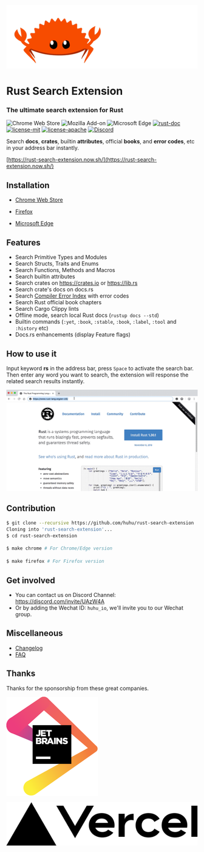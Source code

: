 
![](assets/rustacean.gif)

# Rust Search Extension

### The ultimate search extension for Rust 

![Chrome Web Store](https://img.shields.io/chrome-web-store/v/ennpfpdlaclocpomkiablnmbppdnlhoh.svg)
![Mozilla Add-on](https://img.shields.io/amo/v/rust-search-extension?color=%2320123A)
![Microsoft Edge](https://img.shields.io/badge/microsoft--edge-v0.10.0-1D4F8C)
[![rust-doc](https://img.shields.io/badge/stable-1.44.0-yellow.svg)](https://doc.rust-lang.org/1.44.0/std/)
[![license-mit](https://img.shields.io/badge/license-MIT-blue.svg)](https://github.com/huhu/rust-search-extension/blob/master/LICENSE-MIT)
[![license-apache](https://img.shields.io/badge/license-Apache-yellow.svg)](https://github.com/huhu/rust-search-extension/blob/master/LICENSE-APACHE)
[![Discord](https://img.shields.io/discord/711895914494558250?label=chat&logo=discord)](https://discord.com/invite/UAzW4A)

Search **docs**, **crates**, builtin **attributes**, official **books**, and **error codes**, etc in your address bar instantly. 

[https://rust-search-extension.now.sh/](https://rust-search-extension.now.sh/)

## Installation

- [Chrome Web Store](https://chrome.google.com/webstore/detail/rust-search-extension/ennpfpdlaclocpomkiablnmbppdnlhoh)

- [Firefox](https://addons.mozilla.org/en-US/firefox/addon/rust-search-extension/)

- [Microsoft Edge](https://microsoftedge.microsoft.com/addons/detail/olemfibpaicdoooacpfffccidjjagmoe)

## Features

- Search Primitive Types and Modules
- Search Structs, Traits and Enums
- Search Functions, Methods and Macros
- Search builtin attributes 
- Search crates on https://crates.io or https://lib.rs
- Search crate's docs on docs.rs
- Search [Compiler Error Index](https://doc.rust-lang.org/error-index.html) with error codes
- Search Rust official book chapters
- Search Cargo Clippy lints
- Offline mode, search local Rust docs (`rustup docs --std`)
- Builtin commands (`:yet`, `:book`, `:stable`, `:book`, `:label`, `:tool` and `:history` etc)
- Docs.rs enhancements (display Feature flags)

## How to use it

Input keyword **rs** in the address bar, press `Space` to activate the search bar. Then enter any word 
you want to search, the extension will response the related search results instantly.

![demonstration.gif](assets/demonstration.gif)

## Contribution

```bash
$ git clone --recursive https://github.com/huhu/rust-search-extension
Cloning into 'rust-search-extension'...
$ cd rust-search-extension

$ make chrome # For Chrome/Edge version

$ make firefox # For Firefox version
```

## Get involved

- You can contact us on Discord Channel: https://discord.com/invite/UAzW4A
- Or by adding the Wechat ID: `huhu_io`, we'll invite you to our Wechat group.


## Miscellaneous

- [Changelog](https://rust-search-extension.now.sh/changelog/)
- [FAQ](https://rust-search-extension.now.sh/faq/)

## Thanks

Thanks for the sponsorship from these great companies.

[![](docs/static/jetbrains.svg)](https://www.jetbrains.com/?from=rust-search-extension)

[![](docs/static/vercel.svg)](https://vercel.com?utm_source=rust-search-extension)
